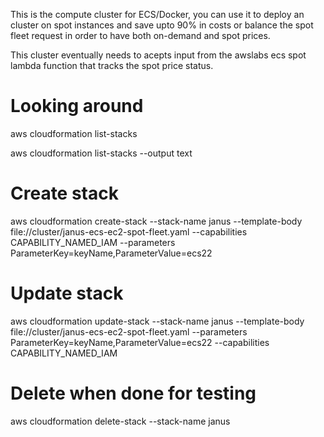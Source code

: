 This is the compute cluster for ECS/Docker, you can use it to deploy an cluster on spot instances and save upto 90% in costs or balance the spot fleet request in order to have both on-demand and spot prices.

This cluster eventually needs to acepts input from the awslabs ecs spot lambda function that tracks the spot price status.

# Looking around
aws cloudformation list-stacks

aws cloudformation list-stacks --output text

# Create stack   
aws cloudformation create-stack --stack-name janus --template-body file://cluster/janus-ecs-ec2-spot-fleet.yaml --capabilities CAPABILITY_NAMED_IAM --parameters ParameterKey=keyName,ParameterValue=ecs22

# Update stack
aws cloudformation update-stack --stack-name janus --template-body file://cluster/janus-ecs-ec2-spot-fleet.yaml  --parameters ParameterKey=keyName,ParameterValue=ecs22 --capabilities CAPABILITY_NAMED_IAM

# Delete when done for testing
aws cloudformation delete-stack --stack-name janus
